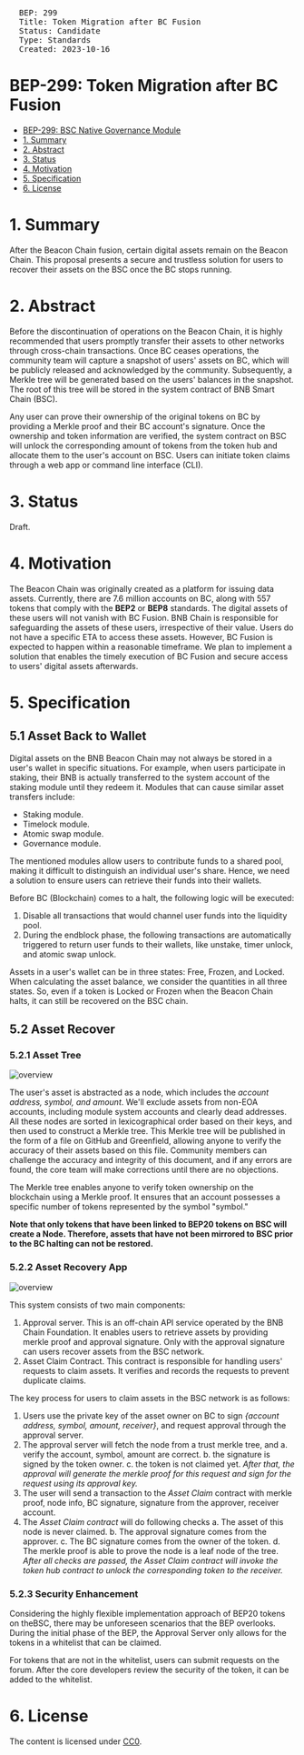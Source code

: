 <pre>
  BEP: 299
  Title: Token Migration after BC Fusion
  Status: Candidate
  Type: Standards
  Created: 2023-10-16
</pre>

# BEP-299: Token Migration after BC Fusion
- [BEP-299: BSC Native Governance Module](#bep-299-token-migration-after-bc-fusion)
- [1. Summary](#1-summary)
- [2. Abstract](#2-abstract)
- [3. Status](#3-status)
- [4. Motivation](#4-motivation)
- [5. Specification](#5-specification)
- [6. License](#6-license)

# 1. Summary

After the Beacon Chain fusion, certain digital assets remain on the Beacon Chain. This proposal presents a secure and trustless solution for users to recover their assets on the BSC once the BC stops running.

# 2. Abstract

Before the discontinuation of operations on the Beacon Chain, it is highly recommended that users promptly transfer their assets to other networks through cross-chain transactions. Once BC ceases operations, the community team will capture a snapshot of users' assets on BC, which will be publicly released and acknowledged by the community. Subsequently, a Merkle tree will be generated based on the users' balances in the snapshot. The root of this tree will be stored in the system contract of BNB Smart Chain (BSC).

Any user can prove their ownership of the original tokens on BC by providing a Merkle proof and their BC account's signature. Once the ownership and token information are verified, the system contract on BSC will unlock the corresponding amount of tokens from the token hub and allocate them to the user's account on BSC. Users can initiate token claims through a web app or command line interface (CLI).

# 3. Status

Draft.

# 4. Motivation

The Beacon Chain was originally created as a platform for issuing data assets. Currently, there are 7.6 million accounts on BC, along with 557 tokens that comply with the **BEP2** or **BEP8** standards. The digital assets of these users will not vanish with BC Fusion. BNB Chain is responsible for safeguarding the assets of these users, irrespective of their value. Users do not have a specific ETA to access these assets. However, BC Fusion is expected to happen within a reasonable timeframe. We plan to implement a solution that enables the timely execution of BC Fusion and secure access to users' digital assets afterwards.

# 5. Specification

## 5.1 Asset Back to Wallet

Digital assets on the BNB Beacon Chain may not always be stored in a user's wallet in specific situations. For example, when users participate in staking, their BNB is actually transferred to the system account of the staking module until they redeem it. Modules that can cause similar asset transfers include:

   - Staking module.
   - Timelock module.
   - Atomic swap module.
   - Governance module.

The mentioned modules allow users to contribute funds to a shared pool, making it difficult to distinguish an individual user's share. Hence, we need a solution to ensure users can retrieve their funds into their wallets.

Before BC (Blockchain) comes to a halt, the following logic will be executed:
1. Disable all transactions that would channel user funds into the liquidity pool.
2. During the endblock phase, the following transactions are automatically triggered to return user funds to their wallets, like unstake, timer unlock, and atomic swap unlock.

Assets in a user's wallet can be in three states: Free, Frozen, and Locked. When calculating the asset balance, we consider the quantities in all three states. So, even if a token is Locked or Frozen when the Beacon Chain halts, it can still be recovered on the BSC chain.

## 5.2 Asset Recover
### 5.2.1 Asset Tree
![overview](./assets/bep-299/asset_tree.png)

The user's asset is abstracted as a node, which includes the *account address, symbol, and amount*. We'll exclude assets from non-EOA accounts, including module system accounts and clearly dead addresses. All these nodes are sorted in lexicographical order based on their keys, and then used to construct a Merkle tree. This Merkle tree will be published in the form of a file on GitHub and Greenfield, allowing anyone to verify the accuracy of their assets based on this file. Community members can challenge the accuracy and integrity of this document, and if any errors are found, the core team will make corrections until there are no objections. 

The Merkle tree enables anyone to verify token ownership on the blockchain using a Merkle proof. It ensures that an account possesses a specific number of tokens represented by the symbol "symbol." 

**Note that only tokens that have been linked to BEP20 tokens on BSC will create a Node. Therefore, assets that have not been mirrored to BSC prior to the BC halting can not be restored.**

### 5.2.2 Asset Recovery App
![overview](./assets/bep-299/asset_recovery_app.png)

This system consists of two main components:
  1. Approval server.  This is an off-chain API service operated by the BNB Chain Foundation. It enables users to retrieve assets by providing merkle proof and approval signature. Only with the approval signature can users recover assets from the BSC network.
  2. Asset Claim Contract. This contract is responsible for handling users' requests to claim assets. It verifies and records the requests to prevent duplicate claims.

The key process for users to claim assets in the BSC network is as follows:
  1. Users use the private key of the asset owner on BC to sign *{account address, symbol, amount, receiver}*, and request approval through the approval server.
  2. The approval server will fetch the node from a trust merkle tree, and 
    a. verify the account, symbol, amount are correct.
    b. the signature is signed by the token owner.
    c. the token is not claimed yet.
    *After that, the approval will generate the merkle proof for this request and sign for the request using its approval key.*
  3. The user will send a transaction to the *Asset Claim* contract with merkle proof, node info, BC signature, signature from the approver, receiver account.
  4. The *Asset Claim contract* will do following checks
    a. The asset of this node is never claimed.
    b. The approval signature comes from the approver.
    c. The BC signature comes from the owner of the token.
    d. The merkle proof is able to prove the node is a leaf node of the tree.
    *After all checks are passed, the *Asset Claim contract* will invoke the token hub contract to unlock the corresponding token to the receiver.*

### 5.2.3 Security Enhancement
Considering the highly flexible implementation approach of BEP20 tokens on theBSC, there may be unforeseen scenarios that the BEP overlooks. During the initial phase of the BEP, the Approval Server only allows for the tokens in a whitelist that can be claimed. 

For tokens that are not in the whitelist, users can submit requests on the forum. After the core developers review the security of the token, it can be added to the whitelist.

# 6. License

The content is licensed under [CC0](https://creativecommons.org/publicdomain/zero/1.0/).